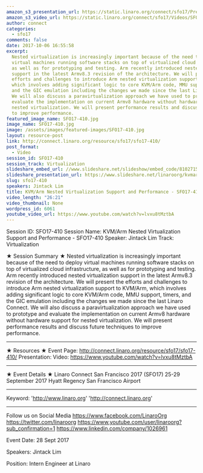 ```yaml
---
amazon_s3_presentation_url: https://static.linaro.org/connect/sfo17/Presentations/SFO17-410%20NEVE%20Nested%20Virtualization%20Extentions%20for%20ARM.pdf
amazon_s3_video_url: https://static.linaro.org/connect/sfo17/Videos/SFO17-410%20-%20KVM-ARM%20Nested%20Virtualization%20Support%20and%20Performance.mp4
author: connect
categories:
  - sfo17
comments: false
date: 2017-10-06 16:55:58
excerpt:
  Nested virtualization is increasingly important because of the need to deploy
  virtual machines running software stacks on top of virtualized cloud infrastructure,
  as well as for prototyping and testing. Arm recently introduced nested virtualization
  support in the latest Armv8.3 revision of the architecture. We will present the
  efforts and challenges to introduce Arm nested virtualization support to KVM/Arm,
  which involves adding significant logic to core KVM/Arm code, MMU support, timers,
  and the GIC emulation including the changes we made since the last Linaro Connect.
  We will also discuss a paravirtualization approach we have used to prototype and
  evaluate the implementation on current Armv8 hardware without hardware support for
  nested virtualization. We will present performance results and discuss future techniques
  to improve performance.
featured_image_name: SFO17-410.jpg
image_name: SFO17-410.jpg
image: /assets/images/featured-images/SFO17-410.jpg
layout: resource-post
link: http://connect.linaro.org/resource/sfo17/sfo17-410/
post_format:
  - Video
session_id: SFO17-410
session_track: Virtualization
slideshare_embed_url: //www.slideshare.net/slideshow/embed_code/81027150
slideshare_presentation_url: https://www.slideshare.net/linaroorg/kvmarm-nested-virtualization-support-and-performance-sfo17410
slug: sfo17-410
speakers: Jintack Lim
title: KVM/Arm Nested Virtualization Support and Performance - SFO17-410
video_length: "26:21"
video_thumbnail: None
wordpress_id: 6061
youtube_video_url: https://www.youtube.com/watch?v=lvxu8tMztbA
---
```


Session ID: SFO17-410
Session Name: KVM/Arm Nested Virtualization Support and Performance - SFO17-410
Speaker: Jintack Lim
Track: Virtualization

★ Session Summary ★
Nested virtualization is increasingly important because of the need to deploy virtual machines running software stacks on top of virtualized cloud infrastructure, as well as for prototyping and testing. Arm recently introduced nested virtualization support in the latest Armv8.3 revision of the architecture. We will present the efforts and challenges to introduce Arm nested virtualization support to KVM/Arm, which involves adding significant logic to core KVM/Arm code, MMU support, timers, and the GIC emulation including the changes we made since the last Linaro Connect. We will also discuss a paravirtualization approach we have used to prototype and evaluate the implementation on current Armv8 hardware without hardware support for nested virtualization. We will present performance results and discuss future techniques to improve performance.

---

★ Resources ★
Event Page: http://connect.linaro.org/resource/sfo17/sfo17-410/
Presentation:
Video: https://www.youtube.com/watch?v=lvxu8tMztbA

---

★ Event Details ★
Linaro Connect San Francisco 2017 (SFO17)
25-29 September 2017
Hyatt Regency San Francisco Airport

---

Keyword:
'http://www.linaro.org'
'http://connect.linaro.org'

---

Follow us on Social Media
https://www.facebook.com/LinaroOrg
https://twitter.com/linaroorg
https://www.youtube.com/user/linaroorg?sub_confirmation=1
https://www.linkedin.com/company/1026961

Event Date: 28 Sept 2017

Speakers: Jintack Lim

Position: Intern Engineer at Linaro
